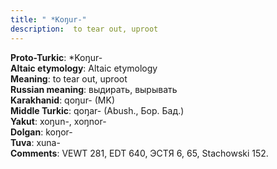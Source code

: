 ```yaml
---
title: " *Koŋur-"
description:  to tear out, uproot
---
```


<strong>Proto-Turkic</strong>:  *Koŋur-<br>
<strong>Altaic etymology</strong>:  Altaic etymology<br>
<strong>Meaning</strong>:  to tear out, uproot<br>
<strong>Russian meaning</strong>:  выдирать, вырывать<br>
<strong>Karakhanid</strong>:  qoŋur- (MK)<br>
<strong>Middle Turkic</strong>:  qoŋar- (Abush., Бор. Бад.)<br>
<strong>Yakut</strong>:  xoŋun-, xoŋnor-<br>
<strong>Dolgan</strong>:  koŋor-<br>
<strong>Tuva</strong>:  xuna-<br>
<strong>Comments</strong>:  VEWT 281, EDT 640, ЭСТЯ 6, 65, Stachowski 152.<br>


